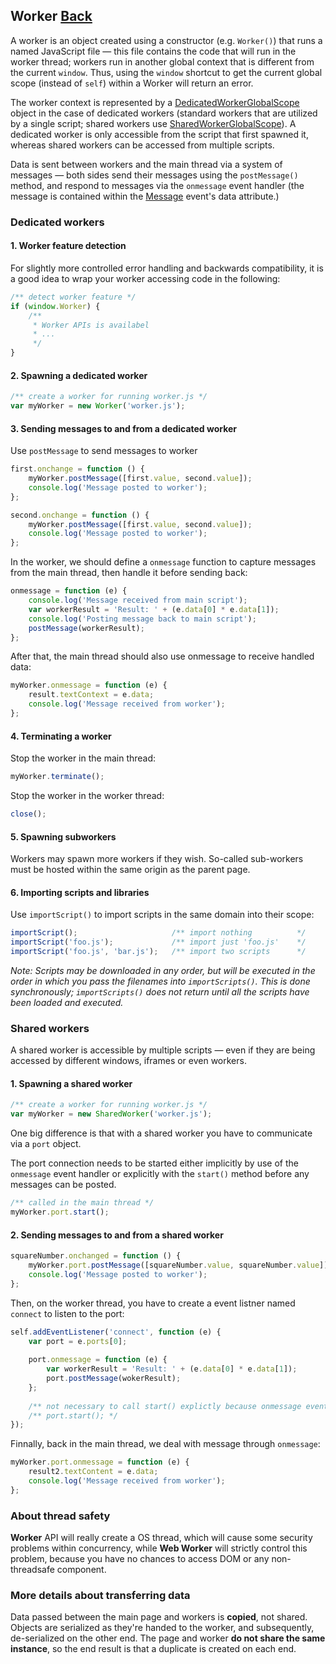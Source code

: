 ## Worker [Back](./../web_api.md)

A worker is an object created using a constructor (e.g. `Worker()`) that runs a named JavaScript file — this file contains the code that will run in the worker thread; workers run in another global context that is different from the current `window`. Thus, using the `window` shortcut to get the current global scope (instead of `self`) within a Worker will return an error.

The worker context is represented by a [DedicatedWorkerGlobalScope](https://developer.mozilla.org/en-US/docs/Web/API/DedicatedWorkerGlobalScope) object in the case of dedicated workers (standard workers that are utilized by a single script; shared workers use [SharedWorkerGlobalScope](https://developer.mozilla.org/en-US/docs/Web/API/SharedWorkerGlobalScope)). A dedicated worker is only accessible from the script that first spawned it, whereas shared workers can be accessed from multiple scripts.

Data is sent between workers and the main thread via a system of messages — both sides send their messages using the `postMessage()` method, and respond to messages via the `onmessage` event handler (the message is contained within the [Message](https://developer.mozilla.org/en-US/docs/Web/Events/Message) event's data attribute.)

### Dedicated workers

#### 1. Worker feature detection

For slightly more controlled error handling and backwards compatibility, it is a good idea to wrap your worker accessing code in the following:

```js
/** detect worker feature */
if (window.Worker) {
    /**
     * Worker APIs is availabel
     * ...
     */
}
```

#### 2. Spawning a dedicated worker

```js
/** create a worker for running worker.js */
var myWorker = new Worker('worker.js');
```

#### 3. Sending messages to and from a dedicated worker

Use `postMessage` to send messages to worker

```js
first.onchange = function () {
    myWorker.postMessage([first.value, second.value]);
    console.log('Message posted to worker');
};

second.onchange = function () {
    myWorker.postMessage([first.value, second.value]);
    console.log('Message posted to worker');
};
```

In the worker, we should define a `onmessage` function to capture messages from the main thread, then handle it before sending back:

```js
onmessage = function (e) {
    console.log('Message received from main script');
    var workerResult = 'Result: ' + (e.data[0] * e.data[1]);
    console.log('Posting message back to main script');
    postMessage(workerResult);
};
```

After that, the main thread should also use onmessage to receive handled data:

```js
myWorker.onmessage = function (e) {
    result.textContext = e.data;
    console.log('Message received from worker');
};
```

#### 4. Terminating a worker

Stop the worker in the main thread:

```js
myWorker.terminate();
```

Stop the worker in the worker thread:

```js
close();
```

#### 5. Spawning subworkers

Workers may spawn more workers if they wish. So-called sub-workers must be hosted within the same origin as the parent page.

#### 6. Importing scripts and libraries

Use `importScript()` to import scripts in the same domain into their scope:

```js
importScript();                     /** import nothing          */
importScript('foo.js');             /** import just 'foo.js'    */
importScript('foo.js', 'bar.js');   /** import two scripts      */
```

*Note: Scripts may be downloaded in any order, but will be executed in the order in which you pass the filenames into `importScripts()`. This is done synchronously; `importScripts()` does not return until all the scripts have been loaded and executed.*

### Shared workers

A shared worker is accessible by multiple scripts — even if they are being accessed by different windows, iframes or even workers.

#### 1. Spawning a shared worker

```js
/** create a worker for running worker.js */
var myWorker = new SharedWorker('worker.js');
```

One big difference is that with a shared worker you have to communicate via a `port` object.

The port connection needs to be started either implicitly by use of the `onmessage` event handler or explicitly with the `start()` method before any messages can be posted.

```js
/** called in the main thread */
myWorker.port.start();
```

#### 2. Sending messages to and from a shared worker

```js
squareNumber.onchanged = function () {
    myWorker.port.postMessage([squareNumber.value, squareNumber.value]);
    console.log('Message posted to worker');
};
```

Then, on the worker thread, you have to create a event listner named `connect` to listen to the port:

```js
self.addEventListener('connect', function (e) {
    var port = e.ports[0];
    
    port.onmessage = function (e) {
        var workerResult = 'Result: ' + (e.data[0] * e.data[1]);
        port.postMessage(wokerResult);
    };
    
    /** not necessary to call start() explictly because onmessage event handler is being used */
    /** port.start(); */
});
```

Finnally, back in the main thread, we deal with message through `onmessage`:

```js
myWorker.port.onmessage = function (e) {
    result2.textContent = e.data;
    console.log('Message received from worker');
};
```

### About thread safety

**Worker** API will really create a OS thread, which will cause some security problems within concurrency, while **Web Worker** will strictly control this problem, because you have no chances to access DOM or any non-threadsafe component.

### More details about transferring data

Data passed between the main page and workers is **copied**, not shared. Objects are serialized as they're handed to the worker, and subsequently, de-serialized on the other end. The page and worker **do not share the same instance**, so the end result is that a duplicate is created on each end. 
